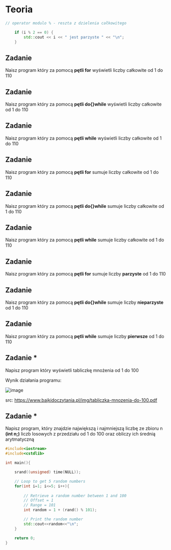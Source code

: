 # Teoria

```cpp
// operator modulo % - reszta z dzielenia całkowitego

    if (i % 2 == 0) {
        std::cout << i << " jest parzyste " << "\n";
    }
```


## Zadanie
Naisz program który za pomocą **pętli for** wyświetli liczby całkowite od 1 do 110

## Zadanie
Naisz program który za pomocą **pętli do{}while** wyświetli liczby całkowite od 1 do 110

## Zadanie
Naisz program który za pomocą **pętli while** wyświetli liczby całkowite od 1 do 110

## Zadanie
Naisz program który za pomocą **pętli for** sumuje liczby całkowite od 1 do 110

## Zadanie
Naisz program który za pomocą **pętli do{}while** sumuje liczby całkowite od 1 do 110

## Zadanie
Naisz program który za pomocą **pętli while** sumuje liczby całkowite od 1 do 110

## Zadanie
Naisz program który za pomocą **pętli for** sumuje liczby **parzyste** od 1 do 110

## Zadanie
Naisz program który za pomocą **pętli do{}while** sumuje liczby **nieparzyste** od 1 do 110

## Zadanie
Naisz program który za pomocą **pętli while** sumuje liczby **pierwsze** od 1 do 110

## Zadanie *

Napisz program który wyświetli tabliczkę mnożenia od 1 do 100

Wynik działania programu:

![image](https://user-images.githubusercontent.com/26519123/201101425-a3b3c2cc-d7db-4f17-8410-8857df1b5218.png)

src: https://www.bajkidoczytania.pl/img/tabliczka-mnozenia-do-100.pdf

## Zadanie *
Napisz program, który znajdzie największą i najmniejszą liczbę ze zbioru n **(int n;)** liczb losowych z przedziału od 1 do 100 oraz obliczy ich średnią arytmatyczną

```cpp
#include<iostream>
#include<cstdlib>

int main(){

	srand((unsigned) time(NULL));

	// Loop to get 5 random numbers
	for(int i=1; i<=5; i++){
		
		// Retrieve a random number between 1 and 100
		// Offset = 1
		// Range = 101
		int random = 1 + (rand() % 101);

		// Print the random number
		std::cout<<random<<"\n";
	}

	return 0;
}
```

